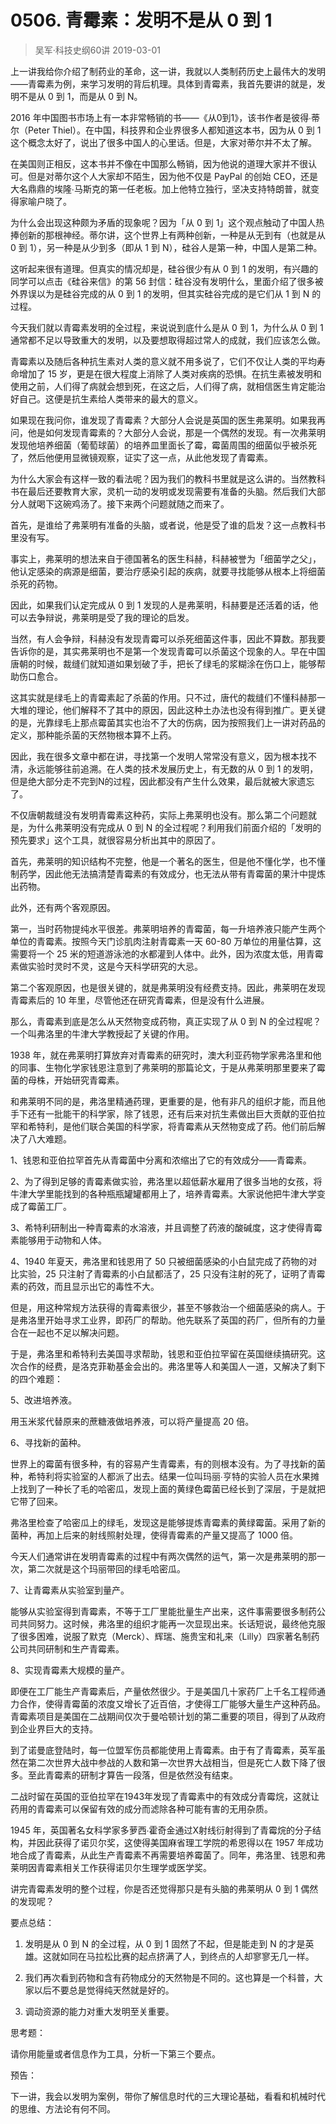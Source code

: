 # 0506. 青霉素：发明不是从 0 到 1
> 吴军·科技史纲60讲
2019-03-01

上一讲我给你介绍了制药业的革命，这一讲，我就以人类制药历史上最伟大的发明——青霉素为例，来学习发明的背后机理。具体到青霉素，我首先要讲的就是，发明不是从 0 到 1，而是从 0 到 N。

2016 年中国图书市场上有一本非常畅销的书——《从0到1》，该书作者是彼得∙蒂尔（Peter Thiel）。在中国，科技界和企业界很多人都知道这本书，因为从 0 到 1 这个概念太好了，说出了很多中国人的心里话。但是，大家对蒂尔并不太了解。

在美国则正相反，这本书并不像在中国那么畅销，因为他说的道理大家并不很认可。但是对蒂尔这个人大家却不陌生，因为他不仅是 PayPal 的创始 CEO，还是大名鼎鼎的埃隆∙马斯克的第一任老板。加上他特立独行，坚决支持特朗普，就变得家喻户晓了。

为什么会出现这种颇为矛盾的现象呢？因为「从 0 到 1」这个观点触动了中国人热捧创新的那根神经。蒂尔讲，这个世界上有两种创新，一种是从无到有（也就是从 0 到 1），另一种是从少到多（即从 1 到 N），硅谷人是第一种，中国人是第二种。

这听起来很有道理。但真实的情况却是，硅谷很少有从 0 到 1 的发明，有兴趣的同学可以点击《硅谷来信》的第 56 封信：硅谷没有发明什么，里面介绍了很多被外界误以为是硅谷完成的从 0 到 1 的发明，但其实硅谷完成的是它们从 1 到 N 的过程。

今天我们就以青霉素发明的全过程，来说说到底什么是从 0 到 1，为什么从 0 到 1 通常都不足以导致重大的发明，以及要想取得超过常人的成就，我们应该怎么做。

青霉素以及随后各种抗生素对人类的意义就不用多说了，它们不仅让人类的平均寿命增加了 15 岁，更是在很大程度上消除了人类对疾病的恐惧。在抗生素被发明和使用之前，人们得了病就会想到死，在这之后，人们得了病，就相信医生肯定能治好自己。这便是抗生素给人类带来的最大的意义。

如果现在我问你，谁发现了青霉素？大部分人会说是英国的医生弗莱明。如果我再问，他是如何发现青霉素的？大部分人会说，那是一个偶然的发现。有一次弗莱明发现他培养细菌（葡萄球菌）的培养皿里面长了霉，霉菌周围的细菌似乎被杀死了，然后他便用显微镜观察，证实了这一点，从此他发现了青霉素。

为什么大家会有这样一致的看法呢？因为我们的教科书里就是这么讲的。当然教科书在最后还要教育大家，灵机一动的发明或发现需要有准备的头脑。然后我们大部分人就喝下这碗鸡汤了。接下来两个问题就随之而来了。

首先，是谁给了弗莱明有准备的头脑，或者说，他是受了谁的启发？这一点教科书里没有写。

事实上，弗莱明的想法来自于德国著名的医生科赫，科赫被誉为「细菌学之父」，他认定感染的病源是细菌，要治疗感染引起的疾病，就要寻找能够从根本上将细菌杀死的药物。

因此，如果我们认定完成从 0 到 1 发现的人是弗莱明，科赫要是还活着的话，他可以去争辩说，弗莱明是受了我的理论的启发。

当然，有人会争辩，科赫没有发现青霉可以杀死细菌这件事，因此不算数。那我要告诉你的是，其实弗莱明也不是第一个发现青霉可以杀菌这个现象的人。早在中国唐朝的时候，裁缝们就知道如果划破了手，把长了绿毛的浆糊涂在伤口上，能够帮助伤口愈合。

这其实就是绿毛上的青霉素起了杀菌的作用。只不过，唐代的裁缝们不懂科赫那一大堆的理论，他们解释不了其中的原因，因此这种土办法也没有得到推广。更关键的是，光靠绿毛上那点霉菌其实也治不了大的伤病，因为按照我们上一讲对药品的定义，那种能杀菌的天然物根本算不上药。

因此，我在很多文章中都在讲，寻找第一个发明人常常没有意义，因为根本找不清，永远能够往前追溯。在人类的技术发展历史上，有无数的从 0 到 1 的发明，但是绝大部分走不完到N的过程，因此都没有产生什么效果，最后就被大家遗忘了。

不仅唐朝裁缝没有发明青霉素这种药，实际上弗莱明也没有。那么第二个问题就是，为什么弗莱明没有完成从 0 到 N 的全过程呢？利用我们前面介绍的「发明的预先要求」这个工具，就很容易分析出其中的原因了。

首先，弗莱明的知识结构不完整，他是一个著名的医生，但是他不懂化学，也不懂制药学，因此他无法搞清楚青霉素的有效成分，也无法从带有青霉菌的果汁中提炼出药物。

此外，还有两个客观原因。

第一，当时药物提纯水平很差。弗莱明培养的青霉菌，每一升培养液只能产生两个单位的青霉素。按照今天门诊肌肉注射青霉素一天 60-80 万单位的用量估算，这需要将一个 25 米的短道游泳池的水都灌到人体中。此外，因为浓度太低，用青霉素做实验时灵时不灵，这是今天科学研究的大忌。

第二个客观原因，也是很关键的，就是弗莱明没有经费支持。因此，弗莱明在发现青霉素后的 10 年里，尽管他还在研究青霉素，但是没有什么进展。

那么，青霉素到底是怎么从天然物变成药物，真正实现了从 0 到 N 的全过程呢？一个叫弗洛里的牛津大学教授起了关键的作用。

1938 年，就在弗莱明打算放弃对青霉素的研究时，澳大利亚药物学家弗洛里和他的同事、生物化学家钱恩注意到了弗莱明的那篇论文，于是从弗莱明那里要来了霉菌的母株，开始研究青霉素。

和弗莱明不同的是，弗洛里精通药理，更重要的是，他有非凡的组织才能，而且他手下还有一批能干的科学家，除了钱恩，还有后来对抗生素做出巨大贡献的亚伯拉罕和希特利，是他们联合美国的科学家，将青霉素从天然物变成了药。他们前后解决了八大难题。

1、钱恩和亚伯拉罕首先从青霉菌中分离和浓缩出了它的有效成分——青霉素。

2、为了得到足够的青霉素做实验，弗洛里以超低薪水雇用了很多当地的女孩，将牛津大学里能找到的各种瓶瓶罐罐都用上了，培养青霉素。大家说他把牛津大学变成了霉菌工厂。

3、希特利研制出一种青霉素的水溶液，并且调整了药液的酸碱度，这才使得青霉素能够用于动物和人体。

4、1940 年夏天，弗洛里和钱恩用了 50 只被细菌感染的小白鼠完成了药物的对比实验，25 只注射了青霉素的小白鼠都活了，25 只没有注射的死了，证明了青霉素的药效，而且显示出它的毒性不大。

但是，用这种常规方法获得的青霉素很少，甚至不够救治一个细菌感染的病人。于是弗洛里开始寻求工业界，即药厂的帮助。他先联系了英国的药厂，但所有的力量合在一起也不足以解决问题。

于是，弗洛里和希特利去美国寻求帮助，钱恩和亚伯拉罕留在英国继续搞研究。这次合作的经费，是洛克菲勒基金会出的。弗洛里等人和美国人一道，又解决了剩下的四个难题：

5、改进培养液。

用玉米浆代替原来的蔗糖液做培养液，可以将产量提高 20 倍。

6、寻找新的菌种。

世界上的霉菌有很多种，有的容易产生青霉素，有的则根本没有。为了寻找新的菌种，希特利将实验室的人都派了出去。结果一位叫玛丽∙亨特的实验人员在水果摊上找到了一种长了毛的哈密瓜，发现上面的黄绿色霉菌已经长到了深层，于是就把它带了回来。

弗洛里检查了哈密瓜上的绿毛，发现这是能够提炼青霉素的黄绿霉菌。采用了新的菌种，再加上后来的射线照射处理，使得青霉素的产量又提高了 1000 倍。

今天人们通常讲在发明青霉素的过程中有两次偶然的运气，第一次是弗莱明的那一次，第二次就是这个玛丽带回的绿毛哈密瓜。

7、让青霉素从实验室到量产。

能够从实验室得到青霉素，不等于工厂里能批量生产出来，这件事需要很多制药公司共同努力。这时候，弗洛里的组织才能再一次显现出来。长话短说，最终他克服了很多困难，说服了默克（Merck）、辉瑞、施贵宝和礼来（Lilly）四家著名制药公司共同研制和生产青霉素。

8、实现青霉素大规模的量产。

即便在工厂能生产青霉素后，产量依然很少。于是美国几十家药厂上千名工程师通力合作，使得青霉菌的浓度又增长了近百倍，才使得工厂能够大量生产这种药品。青霉素项目是美国在二战期间仅次于曼哈顿计划的第二重要的项目，得到了从政府到企业界巨大的支持。

到了诺曼底登陆时，每一位盟军伤员都能使用上青霉素。由于有了青霉素，英军虽然在第二次世界大战中参战的人数和第一次世界大战相当，但是死亡人数下降了很多。至此青霉素的研制才算告一段落，但是依然没有结束。

二战时留在英国的亚伯拉罕在1943年发现了青霉素中的有效成分青霉烷，这就让药用的青霉素可以保留有效的成分而滤除各种可能有害的无用杂质。

1945 年，英国著名女科学家多萝西∙霍奇金通过X射线衍射得到了青霉烷的分子结构，并因此获得了诺贝尔奖，这使得美国麻省理工学院的希恩得以在 1957 年成功地合成了青霉素，从此生产青霉素不再需要培养霉菌了。同年，弗洛里、钱恩和弗莱明因青霉素相关工作获得诺贝尔生理学或医学奖。

讲完青霉素发明的整个过程，你是否还觉得那只是有头脑的弗莱明从 0 到 1 偶然的发现呢？

要点总结：

1. 发明是从 0 到 N 的全过程，从 0 到 1 固然了不起，但是能走到 N 的才是英雄。这就如同在马拉松比赛的起点挤满了人，到终点的人却寥寥无几一样。

2. 我们再次看到药物和含有药物成分的天然物是不同的。这也算是一个科普，大家以后不要总是觉得纯天然就是好的。

3. 调动资源的能力对重大发明至关重要。

思考题：

请你用能量或者信息作为工具，分析一下第三个要点。

预告：

下一讲，我会以发明为案例，带你了解信息时代的三大理论基础，看看和机械时代的思维、方法论有何不同。

